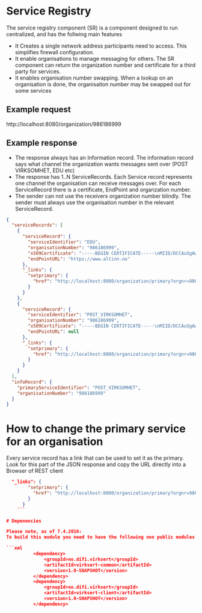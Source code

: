 # Service Registry

The service registry component (SR) is a component designed to run centralized, and has the follwing main features

* It Creates a single network address participants need to access. This simplifies firewall configuration.
* It enable organisations to manage messaging for others. The SR component can return the organization number and certificate for a third party for services.
* It enables organisation number swapping. When a lookup on an organisation is done, the organisaiton number may be swapped out for some services

## Example request

http://localhost:8080/organization/986186999

## Example response

* The response always has an Information record. The information record says what channel the organization wants messages sent over (POST VIRKSOMHET, EDU etc)
* The response has 1..N ServiceRecords. Each Service record represents one channel the organisation can receive messages over. For each ServiceRecord there is a certificate, EndPoint and organzation number.
* The sender can not use the receivers organization number blindly. The sender must always use the organisation number in the relevant ServiceRecord. 

```json
{
  "serviceRecords": [
    {
      "serviceRecord": {
        "serviceIdentifier": "EDU",
        "organisationNumber": "986186999",
        "x509Certificate": "-----BEGIN CERTIFICATE-----\nMIID/DCCAuSgAwIBAgIEYs5oXjANBgkqhkiG9w0BAQsFADBeMRIwEAYDVQQKEwlE\naWZpIHRlc3QxEjAQBgNVBAUTCTk5MTgyNTgyNzE0MDIGA1UEAxMrRElGSSB0ZXN0\nIHZpcmtzb21oZXRzc2VydGlmaWF0IGludGVybWVkaWF0ZTAeFw0xNTExMTYwODIy\nNDlaFw0xNzEyMTYwODIyNDlaMD0xEjAQBgNVBAUTCTk4NjE4Njk5OTEnMCUGA1UE\nAxMeRElGSSB0ZXN0IHZpcmtzb21oZXRzc2VydGlmaWF0MIIBIjANBgkqhkiG9w0B\nAQEFAAOCAQ8AMIIBCgKCAQEAvsKx0wO6pkRrClupprDxEx3imfXupLukcJCYE6Pz\n6915ZSDvURb+c+k+7p14hT193NiWcIOxvsldu43+hCQy5m4NEasRWMJTrTvuGt+q\nlykwCOW3955wIYIaI9pzGmH1qyGBqJJYSU+t/T8GbQSUweyZBxYdwxOotZKS3IU0\nnczP7gmu2/By8hFPdRf+b/ELsMhWHBwY70bpljYrtZG4lPdmpfC6TFljN/2dKGqX\n1QaszeDOLnNaiZNFRBbSaV8mrMktoeH4Jx6SixfppDz6Lioh8cxdaMBxOGlGd+vf\nK1MvFNdFfgSfPFqG9Y093KC4PrIeZuTqwmRDYsXY68HaTwIDAQABo4HiMIHfMIGL\nBgNVHSMEgYMwgYCAFCeuypqN1OjDIoi4bYBAcNfT83GzoWKkYDBeMRIwEAYDVQQK\nEwlEaWZpIHRlc3QxEjAQBgNVBAUTCTk5MTgyNTgyNzE0MDIGA1UEAxMrRElGSSB0\nZXN0IHZpcmtzb21oZXRzc2VydGlmaWF0IGludGVybWVkaWF0ZYIEJoRZSzAdBgNV\nHQ4EFgQU5yU6DYMxrB8EKC/lGoaHAkhaTcYwCQYDVR0TBAIwADAVBgNVHSAEDjAM\nMAoGCGCEQgEBAQFkMA4GA1UdDwEB/wQEAwIEsDANBgkqhkiG9w0BAQsFAAOCAQEA\nQq2NAMB1Q68uGpZpOp5br2mMmz3FhwAo/uTbJG0IYHRQhMGmufyQrU2SeEIgcLBd\ne8jyA3G5hcuXWNPHslpBP9TfbEPwViTS49PJwmlZ5J7xYI7JX1OjzjLBX2upnQK4\nY1gAMMWYJMh3eiRdRuRenBxFXH57JTNr5/viH81mcJnICjEaVzFyAzbG6PqU4mIX\nz1RxESkGQJkbXlMN2mKL9xSrwNl2LxRYjogOD27kW1/+jfazDWN9aaA7Txkbcsy+\nAHXSybQT/gWiYEdS4ZRrS9KukloEeDP9uytqnsa67O8u9caKwVeKxlLsmK9YvUIV\nINmlpJtvJQ+SCeuvfsxDsw==\n-----END CERTIFICATE-----\n",
        "endPointURL": "https://www.altinn.no"
      },
      "_links": {
        "setprimary": {
          "href": "http://localhost:8080/organization/primary?orgnr=986186999&serviceidentifier=EDU"
        }
      }
    },
    {
      "serviceRecord": {
        "serviceIdentifier": "POST_VIRKSOMHET",
        "organisationNumber": "986186999",
        "x509Certificate": "-----BEGIN CERTIFICATE-----\nMIID/DCCAuSgAwIBAgIEYs5oXjANBgkqhkiG9w0BAQsFADBeMRIwEAYDVQQKEwlE\naWZpIHRlc3QxEjAQBgNVBAUTCTk5MTgyNTgyNzE0MDIGA1UEAxMrRElGSSB0ZXN0\nIHZpcmtzb21oZXRzc2VydGlmaWF0IGludGVybWVkaWF0ZTAeFw0xNTExMTYwODIy\nNDlaFw0xNzEyMTYwODIyNDlaMD0xEjAQBgNVBAUTCTk4NjE4Njk5OTEnMCUGA1UE\nAxMeRElGSSB0ZXN0IHZpcmtzb21oZXRzc2VydGlmaWF0MIIBIjANBgkqhkiG9w0B\nAQEFAAOCAQ8AMIIBCgKCAQEAvsKx0wO6pkRrClupprDxEx3imfXupLukcJCYE6Pz\n6915ZSDvURb+c+k+7p14hT193NiWcIOxvsldu43+hCQy5m4NEasRWMJTrTvuGt+q\nlykwCOW3955wIYIaI9pzGmH1qyGBqJJYSU+t/T8GbQSUweyZBxYdwxOotZKS3IU0\nnczP7gmu2/By8hFPdRf+b/ELsMhWHBwY70bpljYrtZG4lPdmpfC6TFljN/2dKGqX\n1QaszeDOLnNaiZNFRBbSaV8mrMktoeH4Jx6SixfppDz6Lioh8cxdaMBxOGlGd+vf\nK1MvFNdFfgSfPFqG9Y093KC4PrIeZuTqwmRDYsXY68HaTwIDAQABo4HiMIHfMIGL\nBgNVHSMEgYMwgYCAFCeuypqN1OjDIoi4bYBAcNfT83GzoWKkYDBeMRIwEAYDVQQK\nEwlEaWZpIHRlc3QxEjAQBgNVBAUTCTk5MTgyNTgyNzE0MDIGA1UEAxMrRElGSSB0\nZXN0IHZpcmtzb21oZXRzc2VydGlmaWF0IGludGVybWVkaWF0ZYIEJoRZSzAdBgNV\nHQ4EFgQU5yU6DYMxrB8EKC/lGoaHAkhaTcYwCQYDVR0TBAIwADAVBgNVHSAEDjAM\nMAoGCGCEQgEBAQFkMA4GA1UdDwEB/wQEAwIEsDANBgkqhkiG9w0BAQsFAAOCAQEA\nQq2NAMB1Q68uGpZpOp5br2mMmz3FhwAo/uTbJG0IYHRQhMGmufyQrU2SeEIgcLBd\ne8jyA3G5hcuXWNPHslpBP9TfbEPwViTS49PJwmlZ5J7xYI7JX1OjzjLBX2upnQK4\nY1gAMMWYJMh3eiRdRuRenBxFXH57JTNr5/viH81mcJnICjEaVzFyAzbG6PqU4mIX\nz1RxESkGQJkbXlMN2mKL9xSrwNl2LxRYjogOD27kW1/+jfazDWN9aaA7Txkbcsy+\nAHXSybQT/gWiYEdS4ZRrS9KukloEeDP9uytqnsa67O8u9caKwVeKxlLsmK9YvUIV\nINmlpJtvJQ+SCeuvfsxDsw==\n-----END CERTIFICATE-----\n",
        "endPointURL": null
      },
      "_links": {
        "setprimary": {
          "href": "http://localhost:8080/organization/primary?orgnr=986186999&serviceidentifier=POST_VIRKSOMHET"
        }
      }
    }
  ],
  "infoRecord": {
    "primaryServiceIdentifier": "POST_VIRKSOMHET",
    "organisationNumber": "986186999"
  }
}
```
# How to change the primary service for an organisation

Every service record has a link that can be used to set it as the primary. Look for this part of the JSON response and
copy the URL directly into a Browser of REST client

```json
  "_links": {
        "setprimary": {
          "href": "http://localhost:8080/organization/primary?orgnr=986186999&serviceidentifier=POST_VIRKSOMHET"
        }
      }
    ```

# Depenencies

Please note, as of 7.4.2016:
To build this module you need to have the following non public modules in your local maven repository

```xml
          <dependency>
              <groupId>no.difi.virksert</groupId>
              <artifactId>virksert-common</artifactId>
              <version>1.0-SNAPSHOT</version>
          </dependency>
          <dependency>
              <groupId>no.difi.virksert</groupId>
              <artifactId>virksert-client</artifactId>
              <version>1.0-SNAPSHOT</version>
          </dependency>
```

